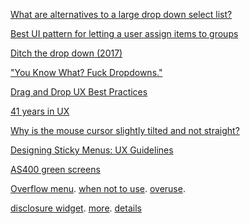 [What are alternatives to a large drop down select list?](https://ux.stackexchange.com/questions/52266/what-are-alternatives-to-a-large-drop-down-select-list)

[Best UI pattern for letting a user assign items to groups](https://ux.stackexchange.com/questions/30049/best-ui-pattern-for-letting-a-user-assign-items-to-groups)

[Ditch the drop down (2017)](https://tomstarley.co.uk/beginner/improve-ux-conversion-ditch-drop/)

["You Know What? Fuck Dropdowns."](https://www.youtube.com/watch?v=hcYAHix-riY)

[Drag and Drop UX Best Practices](https://twitter.com/devilsblush/status/1745745293113704773)

[41 years in UX](https://news.ycombinator.com/item?id=39173528)

[Why is the mouse cursor slightly tilted and not straight?](https://news.ycombinator.com/item?id=39248667)

[Designing Sticky Menus: UX Guidelines](https://www.smashingmagazine.com/2023/05/sticky-menus-ux-guidelines/)

[AS400 green screens](https://twitter.com/htmx_org/status/1754649321725698461)

[Overflow menu](https://www.patternfly.org/components/overflow-menu/design-guidelines/). [when not to use](https://www.patternfly.org/components/overflow-menu/design-guidelines/#when-not-to-use). [overuse](https://medium.com/free-code-camp/stop-the-overuse-of-overflow-menus-5caa4b54e843).

[disclosure widget](https://www.w3.org/WAI/ARIA/apg/patterns/disclosure/). [more](https://adrianroselli.com/2020/05/disclosure-widgets.html). [details](https://developer.mozilla.org/en-US/docs/Web/HTML/Element/details)


